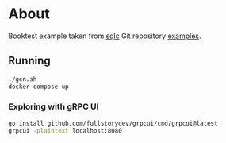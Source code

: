 # About

Booktest example taken from [sqlc][sqlc] Git repository [examples][sqlc-git].

[sqlc]: https://sqlc.dev
[sqlc-git]: https://github.com/sqlc-dev/sqlc/tree/main/examples/booktest

## Running

```sh
./gen.sh
docker compose up
```

### Exploring with gRPC UI

```sh
go install github.com/fullstorydev/grpcui/cmd/grpcui@latest
grpcui -plaintext localhost:8080
```

